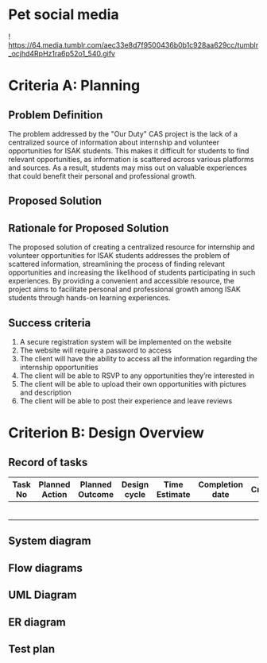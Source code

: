 # Pet social media

! https://64.media.tumblr.com/aec33e8d7f9500436b0b1c928aa629cc/tumblr_ocjhd4RpHz1ra6p52o1_540.gifv

# Criteria A: Planning

## Problem Definition
  
The problem addressed by the "Our Duty" CAS project is the lack of a centralized source of information about internship and volunteer opportunities for ISAK students. This makes it difficult for students to find relevant opportunities, as information is scattered across various platforms and sources. As a result, students may miss out on valuable experiences that could benefit their personal and professional growth.
  
## Proposed Solution

## Rationale for Proposed Solution

The proposed solution of creating a centralized resource for internship and volunteer opportunities for ISAK students addresses the problem of scattered information, streamlining the process of finding relevant opportunities and increasing the likelihood of students participating in such experiences. By providing a convenient and accessible resource, the project aims to facilitate personal and professional growth among ISAK students through hands-on learning experiences.

## Success criteria

1. A secure registration system will be implemented on the website
2. The website will require a password to access
3. The client will have the ability to access all the information regarding the internship opportunities
4. The client will be able to RSVP to any opportunities they’re interested in
5. The client will be able to upload their own opportunities with pictures and description
6. The client will be able to post their experience and leave reviews


# Criterion B: Design Overview

## Record of tasks

| Task No | Planned Action | Planned Outcome | Design cycle | Time Estimate | Completion date | Criterion |
|---------|----------------|-----------------|--------------|---------------|-----------------|:---------:|
|         |                |                 |              |               |                 |           |
|         |                |                 |              |               |                 |           |
|         |                |                 |              |               |                 |           |
|         |                |                 |              |               |                 |           |
|         |                |                 |              |               |                 |           |
|         |                |                 |              |               |                 |           |

## System diagram

## Flow diagrams

## UML Diagram

## ER diagram

## Test plan
